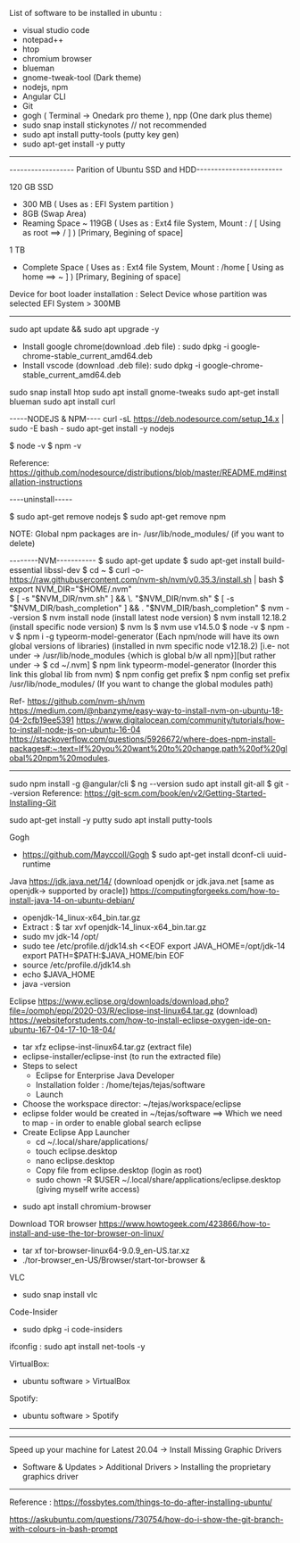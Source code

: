 List of software to be installed in ubuntu :

- visual studio code
- notepad++
- htop
- chromium browser
- blueman
- gnome-tweak-tool (Dark theme)
- nodejs, npm
- Angular CLI
- Git
- gogh ( Terminal -> Onedark pro theme ), npp (One dark plus theme)
- sudo snap install stickynotes // not recommended
- sudo apt install putty-tools (putty key gen)
- sudo apt-get install -y putty

---

------------------ Parition of Ubuntu SSD and HDD------------------------

120 GB SSD

- 300 MB ( Uses as : EFI System partition )
- 8GB (Swap Area)
- Reaming Space ~ 119GB ( Uses as : Ext4 file System, Mount : / [ Using as root ==> / ] ) [Primary, Begining of space]

1 TB

- Complete Space ( Uses as : Ext4 file System, Mount : /home [ Using as home ==> ~ ] ) [Primary, Begining of space]

Device for boot loader installation : Select Device whose partition was selected EFI System > 300MB

---

sudo apt update && sudo apt upgrade -y

- Install google chrome(download .deb file) : sudo dpkg -i google-chrome-stable_current_amd64.deb
- Install vscode (download .deb file): sudo dpkg -i google-chrome-stable_current_amd64.deb

sudo snap install htop
sudo apt install gnome-tweaks
sudo apt-get install blueman
sudo apt install curl

-----NODEJS & NPM----
curl -sL https://deb.nodesource.com/setup_14.x | sudo -E bash -
sudo apt-get install -y nodejs

$ node -v
$ npm -v

Reference: https://github.com/nodesource/distributions/blob/master/README.md#installation-instructions

----uninstall-----

\$ sudo apt-get remove nodejs
\$ sudo apt-get remove npm

NOTE: Global npm packages are in- /usr/lib/node_modules/ (if you want to delete)

--------NVM-----------
$ sudo apt-get update
$ sudo apt-get install build-essential libssl-dev
$ cd ~
\$ curl -o- https://raw.githubusercontent.com/nvm-sh/nvm/v0.35.3/install.sh | bash
$ export NVM_DIR="$HOME/.nvm"  
$ [ -s "$NVM_DIR/nvm.sh" ] && \. "$NVM_DIR/nvm.sh"
$ [ -s "$NVM_DIR/bash_completion" ] && \. "\$NVM_DIR/bash_completion"
\$ nvm --version
\$ nvm install node (install latest node version)
\$ nvm install 12.18.2 (install specific node version)
\$ nvm ls
\$ nvm use v14.5.0
\$ node -v
\$ npm -v
\$ npm i -g typeorm-model-generator
(Each npm/node will have its own global versions of libraries)
(installed in nvm specific node v12.18.2) [i.e- not under -> /usr/lib/node_modules {which is global b/w all npm}][but rather under -> $ cd ~/.nvm]
\$ npm link typeorm-model-generator (Inorder this link this global lib from nvm)
\$ npm config get prefix
\$ npm config set prefix /usr/lib/node_modules/ (If you want to change the global modules path)

Ref-
https://github.com/nvm-sh/nvm
https://medium.com/@nbanzyme/easy-way-to-install-nvm-on-ubuntu-18-04-2cfb19ee5391
https://www.digitalocean.com/community/tutorials/how-to-install-node-js-on-ubuntu-16-04
https://stackoverflow.com/questions/5926672/where-does-npm-install-packages#:~:text=If%20you%20want%20to%20change,path%20of%20global%20npm%20modules.

---

sudo npm install -g @angular/cli
$ ng --version
sudo apt install git-all
$ git --version
Reference: https://git-scm.com/book/en/v2/Getting-Started-Installing-Git

sudo apt-get install -y putty
sudo apt install putty-tools

Gogh

- https://github.com/Mayccoll/Gogh
  \$ sudo apt-get install dconf-cli uuid-runtime

Java
https://jdk.java.net/14/ (download openjdk or jdk.java.net [same as openjdk-> supported by oracle])
https://computingforgeeks.com/how-to-install-java-14-on-ubuntu-debian/

- openjdk-14_linux-x64_bin.tar.gz
- Extract : \$ tar xvf openjdk-14_linux-x64_bin.tar.gz
- sudo mv jdk-14 /opt/
- sudo tee /etc/profile.d/jdk14.sh <<EOF
  export JAVA_HOME=/opt/jdk-14
  export PATH=\$PATH:\$JAVA_HOME/bin
  EOF
- source /etc/profile.d/jdk14.sh
- echo \$JAVA_HOME
- java -version

Eclipse
https://www.eclipse.org/downloads/download.php?file=/oomph/epp/2020-03/R/eclipse-inst-linux64.tar.gz (download)
https://websiteforstudents.com/how-to-install-eclipse-oxygen-ide-on-ubuntu-167-04-17-10-18-04/

- tar xfz eclipse-inst-linux64.tar.gz (extract file)
- eclipse-installer/eclipse-inst (to run the extracted file)
- Steps to select
  - Eclipse for Enterprise Java Developer
  - Installation folder : /home/tejas/tejas/software
  - Launch
- Choose the workspace director: ~/tejas/workspace/eclipse
- eclipse folder would be created in ~/tejas/software ==> Which we need to map - in order to enable global search eclipse
- Create Eclipse App Launcher
  - cd ~/.local/share/applications/
  - touch eclipse.desktop
  - nano eclipse.desktop
  - Copy file from eclipse.desktop (login as root)
  - sudo chown -R \$USER ~/.local/share/applications/eclipse.desktop (giving myself write access)

* sudo apt install chromium-browser

Download TOR browser
https://www.howtogeek.com/423866/how-to-install-and-use-the-tor-browser-on-linux/

- tar xf tor-browser-linux64-9.0.9_en-US.tar.xz
- ./tor-browser_en-US/Browser/start-tor-browser &

VLC

- sudo snap install vlc

Code-Insider

- sudo dpkg -i code-insiders

ifconfig :
sudo apt install net-tools -y

VirtualBox:

- ubuntu software > VirtualBox

Spotify:

- ubuntu software > Spotify

---

---

Speed up your machine for Latest 20.04 -> Install Missing Graphic Drivers

- Software & Updates > Additional Drivers > Installing the proprietary graphics driver

---

Reference : https://fossbytes.com/things-to-do-after-installing-ubuntu/

https://askubuntu.com/questions/730754/how-do-i-show-the-git-branch-with-colours-in-bash-prompt
